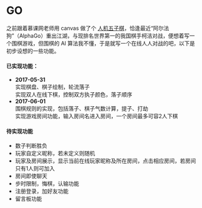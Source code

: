 # GO
之前跟着慕课网老师用 canvas 做了个 [人机五子棋](http://wylong.coding.me/task/wuziqi/)，恰逢最近“阿尔法狗”（AlphaGo）重出江湖，与现排名世界第一的我国棋手柯洁对战，便想着写一个围棋游戏，但围棋的 AI 算法我不懂，于是就写一个在线人人对战的吧，以下是初步设想的一些功能。

#### 已实现功能：
*   **2017-05-31**  
    实现棋盘、棋子绘制，轮流落子   
    实现双人在线下棋，控制双方执子颜色，落子顺序
*   **2017-06-01**  
    围棋规则的实现，包括落子、棋子气数计算，提子、打劫   
    实现游戏房间功能，输入房间名进入房间，一个房间最多可容2人下棋

#### 待实现功能
* 数子判断胜负
* 玩家自定义昵称，若未定义则随机
* 玩家及房间展示，显示当前在线玩家昵称及所在房间，点击相应房间，若房间只有1人则可加入
* 房间即使聊天
* 步时限制，悔棋，认输功能
* 注册登录，加好友功能
* 留言板功能